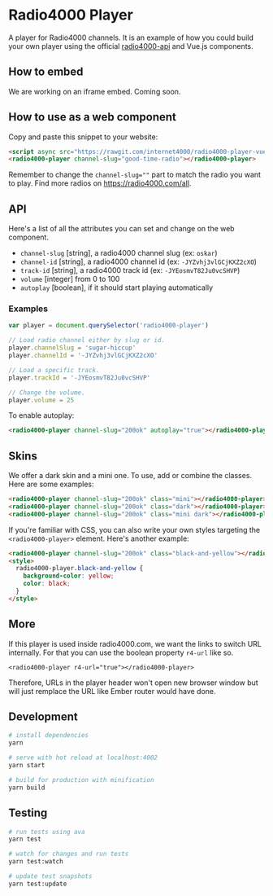 # Radio4000 Player

A player for Radio4000 channels. It is an example of how you could build your own player using the official [radio4000-api](https://github.com/internet4000/radio4000-api) and Vue.js components.

## How to embed

We are working on an iframe embed. Coming soon.

## How to use as a web component

Copy and paste this snippet to your website:

```html
<script async src="https://rawgit.com/internet4000/radio4000-player-vue/master/dist/radio4000-player.min.js"></script>
<radio4000-player channel-slug="good-time-radio"></radio4000-player>
```

Remember to change the `channel-slug=""` part to match the radio you want to play. Find more radios on https://radio4000.com/all.

## API

Here's a list of all the attributes you can set and change on the web component.

- `channel-slug` [string], a radio4000 channel slug (ex: `oskar`)
- `channel-id` [string], a radio4000 channel id (ex: `-JYZvhj3vlGCjKXZ2cXO`)
- `track-id` [string], a radio4000 track id (ex: `-JYEosmvT82Ju0vcSHVP`)
- `volume` [integer] from 0 to 100
- `autoplay` [boolean], if it should start playing automatically

### Examples

```js
var player = document.querySelector('radio4000-player')

// Load radio channel either by slug or id.
player.channelSlug = 'sugar-hiccup'
player.channelId = '-JYZvhj3vlGCjKXZ2cXO'

// Load a specific track.
player.trackId = '-JYEosmvT82Ju0vcSHVP'

// Change the volume.
player.volume = 25
```

To enable autoplay:

```html
<radio4000-player channel-slug="200ok" autoplay="true"></radio4000-player>
```

## Skins

We offer a dark skin and a mini one. To use, add or combine the classes. Here are some examples:

```html
<radio4000-player channel-slug="200ok" class="mini"></radio4000-player>
<radio4000-player channel-slug="200ok" class="dark"></radio4000-player>
<radio4000-player channel-slug="200ok" class="mini dark"></radio4000-player>
```

If you're familiar with CSS, you can also write your own styles targeting the `<radio4000-player>` element. Here's another example:

```html
<radio4000-player channel-slug="200ok" class="black-and-yellow"></radio4000-player>
<style>
  radio4000-player.black-and-yellow {
    background-color: yellow;
    color: black;
  }
</style>
```

## More

If this player is used inside radio4000.com, we want the links to switch URL internally.
For that you can use the boolean property `r4-url` like so.
```
<radio4000-player r4-url="true"></radio4000-player>
```
Therefore, URLs in the player header won't open new browser window but will just remplace the URL like Ember router would have done.

## Development

``` bash
# install dependencies
yarn

# serve with hot reload at localhost:4002
yarn start

# build for production with minification
yarn build
```

## Testing

```bash
# run tests using ava
yarn test

# watch for changes and run tests
yarn test:watch

# update test snapshots
yarn test:update
```
